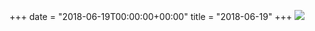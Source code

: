 +++
date = "2018-06-19T00:00:00+00:00"
title = "2018-06-19"
+++
<img class="img-fluid" src="/2018-06-19.jpg" />
